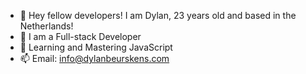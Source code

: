 - 👋 Hey fellow developers! I am Dylan, 23 years old and based in the Netherlands!
- 👀 I am a Full-stack Developer
- 🌱 Learning and Mastering JavaScript
-  📫 Email: info@dylanbeurskens.com

